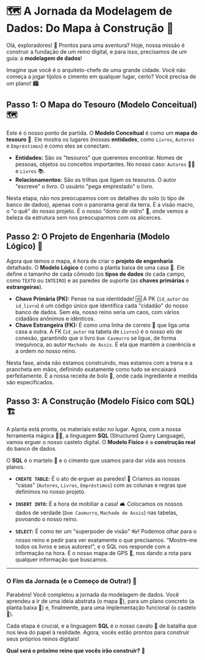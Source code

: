 # 🗺️ A Jornada da Modelagem de Dados: Do Mapa à Construção 🏰

Olá, exploradores! 🧭 Prontos para uma aventura? Hoje, nossa missão é construir a fundação de um reino digital, e para isso, precisamos de um guia: a **modelagem de dados**!

Imagine que você é o arquiteto-chefe de uma grande cidade. Você não começa a jogar tijolos e cimento em qualquer lugar, certo? Você precisa de um plano! 🏙️

## Passo 1: O Mapa do Tesouro (Modelo Conceitual) 🗺️

Este é o nosso ponto de partida. O **Modelo Conceitual** é como um **mapa do tesouro** 📜. Ele mostra os lugares (nossas **entidades**, como `Livros`, `Autores` e `Empréstimos`) e como eles se conectam.

* **Entidades:** São os "tesouros" que queremos encontrar. Nomes de pessoas, objetos ou conceitos importantes. No nosso caso: `Autores` 🧑‍🔬 e `Livros` 📚.
* **Relacionamentos:** São as trilhas que ligam os tesouros. O autor "escreve" o livro. O usuário "pega emprestado" o livro.

Nesta etapa, não nos preocupamos com os detalhes do solo (o tipo de banco de dados), apenas com o panorama geral da terra. É a visão macro, o "o quê" do nosso projeto. É o nosso "domo de vidro" 🔮, onde vemos a beleza da estrutura sem nos preocuparmos com os alicerces.

## Passo 2: O Projeto de Engenharia (Modelo Lógico) 📝

Agora que temos o mapa, é hora de criar o **projeto de engenharia** detalhado. O **Modelo Lógico** é como a planta baixa de uma casa 🏡. Ele define o tamanho de cada cômodo (os **tipos de dados** de cada campo, como `TEXTO` ou `INTEIRO`) e as paredes de suporte (as **chaves primárias** e **estrangeiras**).

* **Chave Primária (PK):** Pense na sua identidade! 🆔 A PK (`id_autor` ou `id_livro`) é um código único que identifica cada "cidadão" do nosso banco de dados. Sem ela, nosso reino seria um caos, com vários cidadãos anônimos e idênticos.
* **Chave Estrangeira (FK):** É como uma linha de correio 📨 que liga uma casa a outra. A FK (`id_autor` na tabela de `Livros`) é o nosso elo de conexão, garantindo que o livro `Dom Casmurro` se ligue, de forma inequívoca, ao autor `Machado de Assis`. É ela que mantém a coerência e a ordem no nosso reino.

Nesta fase, ainda não estamos construindo, mas estamos com a trena e a prancheta em mãos, definindo exatamente como tudo se encaixará perfeitamente. É a nossa receita de bolo 🎂, onde cada ingrediente e medida são especificados.

## Passo 3: A Construção (Modelo Físico com SQL) 🏗️

A planta está pronta, os materiais estão no lugar. Agora, com a nossa ferramenta mágica 🧙‍♀️, a linguagem **SQL** (Structured Query Language), vamos erguer o nosso castelo digital. O **Modelo Físico** é a **construção real** do banco de dados.

O **SQL** é o martelo 🔨 e o cimento que usamos para dar vida aos nossos planos.

* **`CREATE TABLE`:** É o ato de erguer as paredes! 🧱 Criamos as nossas "casas" (`Autores`, `Livros`, `Empréstimos`) com as colunas e regras que definimos no nosso projeto.

* **`INSERT INTO`:** É a hora de mobiliar a casa! 🛋️ Colocamos os nossos dados de verdade (`Dom Casmurro`, `Machado de Assis`) nas tabelas, povoando o nosso reino.

* **`SELECT`:** É como ter um "superpoder de visão" 👓! Podemos olhar para o nosso reino e pedir para ver exatamente o que precisamos. "Mostre-me todos os livros e seus autores!", e o SQL nos responde com a informação na hora. É o nosso mapa de GPS 📍, nos dando a rota para qualquer informação que buscamos.

---

### O Fim da Jornada (e o Começo de Outra!) 🎉

Parabéns! Você completou a jornada da modelagem de dados. Você aprendeu a ir de uma ideia abstrata (o mapa 📜), para um plano concreto (a planta baixa 📝) e, finalmente, para uma implementação funcional (o castelo 🏰).

Cada etapa é crucial, e a linguagem **SQL** é o nosso cavalo 🐎 de batalha que nos leva do papel à realidade. Agora, vocês estão prontos para construir seus próprios reinos digitais!

**Qual será o próximo reino que vocês irão construir?** 🤔